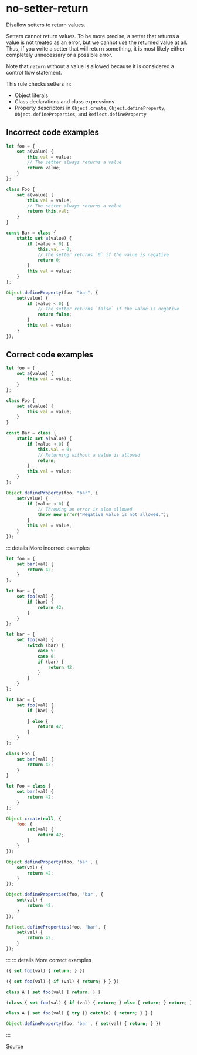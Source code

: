 <!--
 generated docs file, do not edit by hand, see xtask/docgen 
-->
# no-setter-return

Disallow setters to return values.

Setters cannot return values. To be more precise, a setter that returns a value is not treated as an error, but we
cannot use the returned value at all. Thus, if you write a setter that will return something, it is most likely
either completely unnecessary or a possible error.

Note that `return` without a value is allowed because it is considered a control flow statement.

This rule checks setters in:

- Object literals
- Class declarations and class expressions
- Property descriptors in `Object.create`, `Object.defineProperty`, `Object.defineProperties`, and `Reflect.defineProperty`

## Incorrect code examples

```js
let foo = {
    set a(value) {
        this.val = value;
        // The setter always returns a value
        return value;
    }
};

class Foo {
    set a(value) {
        this.val = value;
        // The setter always returns a value
        return this.val;
    }
}

const Bar = class {
    static set a(value) {
        if (value < 0) {
            this.val = 0;
            // The setter returns `0` if the value is negative
            return 0;
        }
        this.val = value;
    }
};

Object.defineProperty(foo, "bar", {
    set(value) {
        if (value < 0) {
            // The setter returns `false` if the value is negative
            return false;
        }
        this.val = value;
    }
});
```

## Correct code examples

```js
let foo = {
    set a(value) {
        this.val = value;
    }
};

class Foo {
    set a(value) {
        this.val = value;
    }
}

const Bar = class {
    static set a(value) {
        if (value < 0) {
            this.val = 0;
            // Returning without a value is allowed
            return;
        }
        this.val = value;
    }
};

Object.defineProperty(foo, "bar", {
    set(value) {
        if (value < 0) {
            // Throwing an error is also allowed
            throw new Error("Negative value is not allowed.");
        }
        this.val = value;
    }
});
```

::: details More incorrect examples

```js
let foo = {
    set bar(val) {
        return 42;
    }
};
```

```js
let bar = {
    set foo(val) {
        if (bar) {
            return 42;
        }
    }
};
```

```js
let bar = {
    set foo(val) {
        switch (bar) {
            case 5:
            case 6:
            if (bar) {
                return 42;
            }
        }
    }
};
```

```js
let bar = {
    set foo(val) {
        if (bar) {

        } else {
            return 42;
        }
    }
};
```

```js
class Foo {
    set bar(val) {
        return 42;
    }
}
```

```js
let Foo = class {
    set bar(val) {
        return 42;
    }
};
```

```js
Object.create(null, {
    foo: {
        set(val) {
            return 42;
        }
    }
});
```

```js
Object.defineProperty(foo, 'bar', {
    set(val) {
        return 42;
    }
});
```

```js
Object.defineProperties(foo, 'bar', {
    set(val) {
        return 42;
    }
});
```

```js
Reflect.defineProperties(foo, 'bar', {
    set(val) {
        return 42;
    }
});
```
:::
::: details More correct examples

```js
({ set foo(val) { return; } })
```

```js
({ set foo(val) { if (val) { return; } } })
```

```js
class A { set foo(val) { return; } }
```

```js
(class { set foo(val) { if (val) { return; } else { return; } return; } })
```

```js
class A { set foo(val) { try {} catch(e) { return; } } }
```

```js
Object.defineProperty(foo, 'bar', { set(val) { return; } })
```
:::

[Source](https://github.com/rslint/rslint/tree/master/crates/rslint_core/src/groups/errors/no_setter_return.rs)